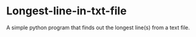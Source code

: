 # Longest-line-in-txt-file
A simple python program that finds out the longest line(s) from a text file.
